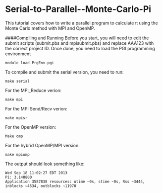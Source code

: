 Serial-to-Parallel--Monte-Carlo-Pi
==================================

This tutorial covers how to write a parallel program to calculate π using the Monte Carlo method with MPI and OpenMP. 

####Compiling and Running
Before you start, you will need to edit the submit scripts (submit.pbs and mpisubmit.pbs) and replace AAA123 with the correct project ID. Once done, you need to load the PGI programming environment

```
module load PrgEnv-pgi
```

To compile and submit the serial version, you need to run:

```
make serial
```

For the MPI_Reduce verion:

```
make mpi
```

For the MPI Send/Recv verion:

```
make mpisr
```

For the OpenMP version:

```
Make omp
```

For the hybrid OpenMP/MPI version:

```
make mpiomp
```

The output should look something like:

```
Wed Sep 18 11:02:27 EDT 2013
Pi: 3.140800
Application 3587838 resources: utime ~0s, stime ~0s, Rss ~3444, inblocks ~4534, outblocks ~11970
```
